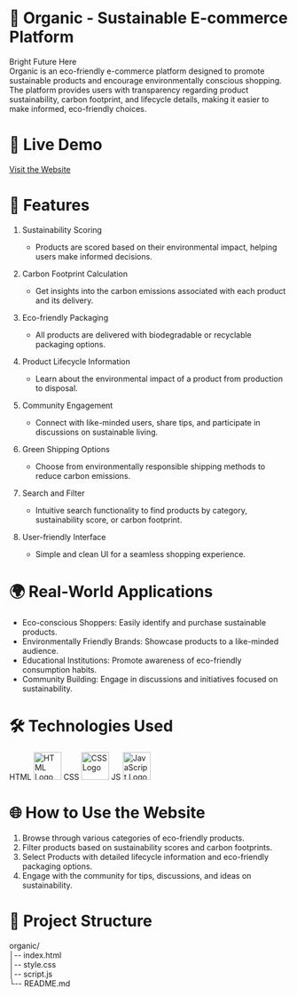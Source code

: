 # 🌱 Organic - Sustainable E-commerce Platform
Bright Future Here  
Organic is an eco-friendly e-commerce platform designed to promote sustainable products and encourage environmentally conscious shopping. The platform provides users with transparency regarding product sustainability, carbon footprint, and lifecycle details, making it easier to make informed, eco-friendly choices.

# 🚀 Live Demo
[Visit the Website](https://organic-e-cart.netlify.app/)

# 📌 Features
1. Sustainability Scoring
   + Products are scored based on their environmental impact, helping users make informed decisions.

2. Carbon Footprint Calculation
   + Get insights into the carbon emissions associated with each product and its delivery.

3. Eco-friendly Packaging
   + All products are delivered with biodegradable or recyclable packaging options.

4. Product Lifecycle Information
   + Learn about the environmental impact of a product from production to disposal.

5. Community Engagement
   + Connect with like-minded users, share tips, and participate in discussions on sustainable living.

6. Green Shipping Options
   + Choose from environmentally responsible shipping methods to reduce carbon emissions.

7. Search and Filter
   + Intuitive search functionality to find products by category, sustainability score, or carbon footprint.

8. User-friendly Interface
   + Simple and clean UI for a seamless shopping experience.

# 🌍 Real-World Applications
+ Eco-conscious Shoppers: Easily identify and purchase sustainable products.
+ Environmentally Friendly Brands: Showcase products to a like-minded audience.
+ Educational Institutions: Promote awareness of eco-friendly consumption habits.
+ Community Building: Engage in discussions and initiatives focused on sustainability.

# 🛠️ Technologies Used
HTML <img src="https://upload.wikimedia.org/wikipedia/commons/6/61/HTML5_logo_and_wordmark.svg" alt="HTML Logo" height="50">
CSS <img src="https://upload.wikimedia.org/wikipedia/commons/d/d5/CSS3_logo_and_wordmark.svg" alt="CSS Logo" height="50">
JS <img src="https://upload.wikimedia.org/wikipedia/commons/6/6a/JavaScript-logo.png" alt="JavaScript Logo" height="50">

# 🌐 How to Use the Website
1. Browse through various categories of eco-friendly products.
2. Filter products based on sustainability scores and carbon footprints.
3. Select Products with detailed lifecycle information and eco-friendly packaging options.
4. Engage with the community for tips, discussions, and ideas on sustainability.

# 📂 Project Structure
organic/  
│-- index.html  
│-- style.css  
│-- script.js  
└-- README.md  
